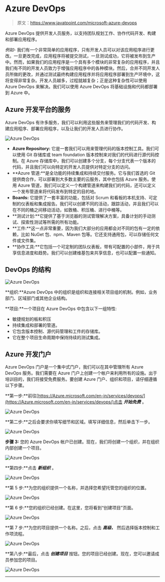 # Azure DevOps

> 原文：<https://www.javatpoint.com/microsoft-azure-devops>

Azure DevOps 提供开发人员服务，以支持团队规划工作、协作代码开发、构建和部署应用程序。

*例如-* 我们有一个非常简单的应用程序，只有开发人员可以对该应用程序进行更改。一旦更改完成，应用程序将被提交测试，一旦测试成功，它将被发布到生产中。然而，如果我们的应用程序是一个具有多个模块的非常复杂的应用程序，并且我们有不同的开发人员致力于增强应用程序中的各种模块。然后，合并不同开发人员所做的更改，并通过测试最终构建应用程序并将应用程序部署到生产环境中，这将变得非常复杂。开发人员越多，过程就越复杂；正是这种复杂性可以使用 Azure DevOps 来解决。我们可以使用 Azure DevOps 将基础设施和代码都部署到 Azure 中。

## Azure 开发平台的服务

Azure DevOps 有许多服务，我们可以利用这些服务来管理我们的代码开发、构建应用程序、部署应用程序，以及让我们的开发人员进行协作。

![Azure DevOps](img/42083d66222c882ff3277e28f19479f6.png)

*   **Azure Repository:** 它是一套我们可以用来管理代码的版本控制工具。我们可以使用 Git 存储库或 team foundation 版本控制来对我们的代码进行源代码控制。在 Azure 存储库中，我们可以创建多个分支，每个分支代表一个版本的代码，并且我们可以向特定的开发人员提供对特定分支的访问。
*   **Azure 管道:**是全功能的持续集成和持续交付服务。它与我们首选的 Git 提供商合作，可以部署到大多数主要的云服务，其中也包括 Azure 服务。使用 Azure 管道，我们可以定义一个构建管道来构建我们的代码，还可以定义一个发布管道来将代码发布到特定的目的地。
*   **Boards:** 它提供了一套丰富的功能，包括对 Scrum 和看板的本机支持、可定制的仪表板和集成报告。我们可以创建不同的活动，跟踪活动，并且我们可以在不同的桶之间移动活动，如敦桶、积压桶、进行中桶等。
*   **测试计划:**它提供了基于浏览器的测试管理解决方案，具备计划的手动测试、探索性测试等所需的所有功能。
*   **工件:**这一点非常重要，因为我们大部分的应用都会对不同的包有一定的依赖，比如 NuGet 包、npm、Maven 包等。它还支持通用包，可以存储任何文件或文件集。
*   **协作工具:**它包括一个可定制的团队仪表板，带有可配置的小部件，用于共享信息进度和趋势。我们可以创建维基包来共享信息，也可以配置一些通知。

## DevOps 的结构

![Azure DevOps](img/aec2579ede87c24f19b83cd6fdbb515b.png)

**组织:**Azure DevOps 中的组织是组织和连接相关项目组的机制。例如，业务部门、区域部门或其他企业结构。

**项目:**一个项目在 Azure DevOps 中包含以下一组特性:

*   敏捷规划的板和积压
*   持续集成和部署的管道。
*   它包含版本控制、源代码管理和工件的存储库。
*   它在整个项目生命周期中保持持续的测试集成。

## Azure 开发门户

Azure DevOps 门户是一个集中式门户，我们可以在其中管理所有 Azure DevOps 服务。我们需要在 Azure 门户上创建一个帐户来利用所有的设施。出于培训目的，我们将接受免费服务。要创建 Azure 门户、组织和项目，请仔细遵循以下步骤。

**第一步:**前往[https://Azure.microsoft.com/en-in/services/devops/](https://Azure.microsoft.com/en-in/services/devops/)点击 ***开始免费*** 。

![Azure DevOps](img/944424ed2455d01be054f4d269649335.png)

**第二步:**之后会要求你填写细节和区域。填写详细信息，然后单击下一步。

![Azure DevOps](img/f0d28398a5243ae5e017130db86daa52.png)

**步骤 3:** 您的 Azure DevOps 帐户已创建。现在，我们将创建一个组织，并在组织内部创建一个项目。

![Azure DevOps](img/390af972cd35e4808fe2eecdaf825c90.png)

**第四步:**点击 ***新组织*** 。

![Azure DevOps](img/453064abc42263596076ccbc518dba53.png)

**第 5 步:**为您的组织提供一个名称，并选择您希望托管您的组织的位置。

![Azure DevOps](img/52a8ce798cae1e61c95446b4005fa52a.png)

**第 6 步:**您的组织已经创建。在这里，您将看到“创建项目”页面。

![Azure DevOps](img/a274f850c28db3372000b6845d9e4d65.png)

**第 7 步:**为您的项目提供一个名称。之后，点击 ***高级、*** 然后选择版本控制和工作项流程。

![Azure DevOps](img/934fbbf4a2ba597f9941cc277c549b2f.png)

**第八步:**最后，点击 ***创建项目*** 按钮。您的项目已经创建。现在，您可以邀请成员参加您的项目。

![Azure DevOps](img/a4ed1920b5185dbb86ebb474f6d2056a.png)

* * *